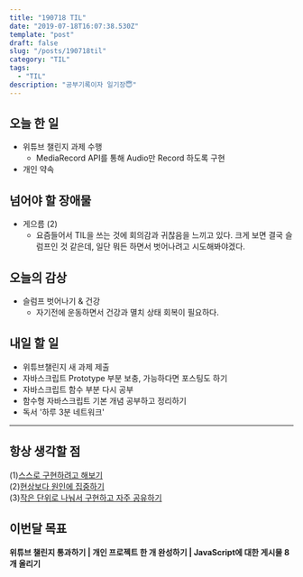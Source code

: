 ```yaml
---
title: "190718 TIL"
date: "2019-07-18T16:07:38.530Z"
template: "post"
draft: false
slug: "/posts/190718til"
category: "TIL"
tags:
  - "TIL"
description: "공부기록이자 일기장😇"
---
```


## 오늘 한 일

- 위튜브 챌린지 과제 수행
  - MediaRecord API를 통해 Audio만 Record 하도록 구현
- 개인 약속

## 넘어야 할 장애물

- 게으름 (2)
  - 요즘들어서 TIL을 쓰는 것에 회의감과 귀찮음을 느끼고 있다. 크게 보면 결국 슬럼프인 것 같은데, 일단 뭐든 하면서 벗어나려고 시도해봐야겠다.

## 오늘의 감상

- 슬럼프 벗어나기 & 건강
  - 자기전에 운동하면서 건강과 멸치 상태 회복이 필요하다.

## 내일 할 일

- 위튜브챌린지 새 과제 제출
- 자바스크립트 Prototype 부분 보충, 가능하다면 포스팅도 하기
- 자바스크립트 함수 부분 다시 공부
- 함수형 자바스크립트 기본 개념 공부하고 정리하기
- 독서 '하루 3분 네트워크'

---



## 항상 생각할 점

(1)<u>스스로 구현하려고 해보기</u> <br>(2)<u>현상보다 원인에 집중하기</u> <br>(3)<u>작은 단위로 나눠서 구현하고 자주 공유하기</u>



## 이번달 목표

**위튜브 챌린지 통과하기 | 개인 프로젝트 한 개 완성하기 | JavaScript에 대한 게시물 8개 올리기**

